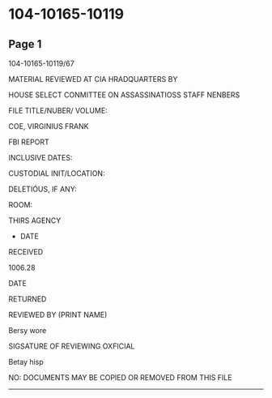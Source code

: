 # 104-10165-10119

## Page 1

104-10165-10119/67

MATERIAL REVIEWED AT CIA HRADQUARTERS BY

HOUSE SELECT CONMITTEE ON ASSASSINATIOSS STAFF NENBERS

FILE TITLE/NUBER/ VOLUME:

COE, VIRGINIUS FRANK

FBI REPORT

INCLUSIVE DATES:

CUSTODIAL INIT/LOCATION:

DELETIÓUS, IF ANY:

ROOM:

THIRS AGENCY

- DATE

RECEIVED

1006.28

DATE

RETURNED

REVIEWED BY (PRINT NAME)

Bersy wore

SIGSATURE OF REVIEWING OXFICIAL

Betay hisp

NO: DOCUMENTS MAY BE COPIED OR REMOVED FROM THIS FILE

---

